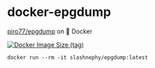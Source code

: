 # docker-epgdump

[piro77/epgdump](https://github.com/piro77/epgdump) on 🐋 Docker

[![Docker Image Size (tag)](https://img.shields.io/docker/image-size/slashnephy/epgdump/latest)](https://hub.docker.com/r/slashnephy/epgdump)

```shell
docker run --rm -it slashnephy/epgdump:latest
```
